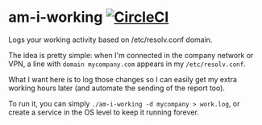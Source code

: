 # am-i-working [![CircleCI](https://circleci.com/gh/caarlos0/am-i-working.svg?style=svg)](https://circleci.com/gh/caarlos0/am-i-working)

Logs your working activity based on /etc/resolv.conf domain.

The idea is pretty simple: when I'm connected in the company network or
VPN, a line with `domain mycompany.com` appears in my `/etc/resolv.conf`.

What I want here is to log those changes so I can easily get my extra working
hours later (and automate the sending of the report too).

To run it, you can simply `./am-i-working -d mycompany > work.log`, or
create a service in the OS level to keep it running forever.
